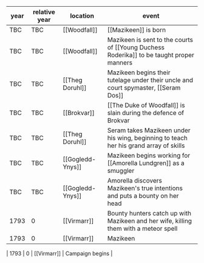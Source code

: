 |  year  | relative year |  location | event | 
| ------ | ------------- | --------- | ----- |
| TBC | TBC | [[Woodfall]] | [[Mazikeen]] is born |
| TBC | TBC | [[Woodfall]] | Mazikeen is sent to the courts of [[Young Duchess Roderika]] to be taught proper manners|
| TBC | TBC | [[Theg Doruhl]] | Mazikeen begins their tutelage under their uncle and court spymaster, [[Seram Dos]] |
| TBC | TBC | [[Brokvar]] | [[The Duke of Woodfall]] is slain during the defence of Brokvar |
| TBC | TBC | [[Theg Doruhl]] | Seram takes Mazikeen under his wing, beginning to teach her his grand array of skills
| TBC | TBC | [[Gogledd-Ynys]] | Mazikeen begins working for [[Amorella Lundgren]] as a smuggler | 
| TBC | TBC | [[Gogledd-Ynys]] | Amorella discovers Mazikeen's true intentions and puts a bounty on her head |
| 1793 | 0 | [[Virmarr]] | Bounty hunters catch up with Mazikeen and her wife, killing them with a meteor spell | 
| 1793 | 0 | [[Virmarr]] | Mazikeen 

| 1793 | 0 | [[Virmarr]] | Campaign begins |